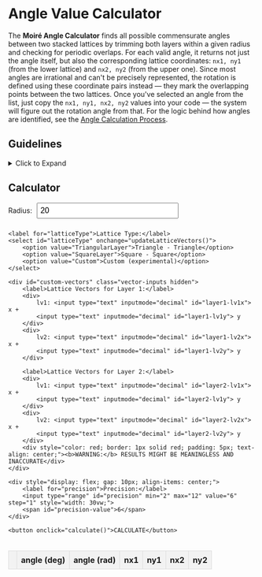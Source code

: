 <style>
    .input-form {
        display: flex;
        flex-direction: column;
        gap: 10px;
        margin-bottom: 20px;
    }

    input,
    select,
    button {
        font-size: 16px;
        padding: 5px;
    }

    button {
        cursor: pointer;
        background-color: rgb(41, 128, 185);
        color: white;
        border: none;
        padding: 10px;
    }

    table {
        width: 100%;
        border-collapse: collapse;
        margin-top: 20px;
    }

    th,
    td {
        padding: 8px;
        text-align: center;
        border: 1px solid #ddd;
    }

    thead {
        background-color: #f2f2f2;
    }

    .hidden {
        display: none;
    }

    .vector-inputs input {
        width: 80px;
        margin: 5px;
    }

    #end,
    #start {
        border: 1px solid #000;
        border-radius: 5px;
        padding: 8px;
        width: 100px;
        font-size: 16px;
    }
</style>








# Angle Value Calculator

The **Moiré Angle Calculator** finds all possible commensurate angles between two stacked lattices by trimming both layers within a given radius and checking for periodic overlaps. For each valid angle, it returns not just the angle itself, but also the corresponding lattice coordinates: `nx1, ny1` (from the lower lattice) and `nx2, ny2` (from the upper one). Since most angles are irrational and can't be precisely represented, the rotation is defined using these coordinate pairs instead — they mark the overlapping points between the two lattices. Once you've selected an angle from the list, just copy the `nx1, ny1, nx2, ny2` values into your code — the system will figure out the rotation angle from that. For the logic behind how angles are identified, see the [Angle Calculation Process](angle_calculation_process.md).

## Guidelines

<details>
    <summary>Click to Expand</summary>

    <ul>

        <li>
            A <strong>radius</strong> must be specified to define the extent of the circular region centered at the origin. This radius will be used to truncate both the upper and lower lattices.
        </li>

        <li>
            <strong>Currently Supported Systems</strong>:
            <ul>
                <li>Triangular on triangular lattices</li>
                <li>Square on square lattices</li>
                <li>
                    A <strong>custom mode</strong> is available, allowing the input of arbitrary lattice vectors for each layer. Please note that this mode is experimental and its reliability is <strong>not guaranteed</strong>. Potential issues may include:
                    <ul>
                        <li>Erroneous or nonsensical output.</li>
                        <li>Unresponsiveness or crashing of the user interface.</li>
                        <li>Unexpected program behavior.</li>
                    </ul>
                    However, if you believe that your specific configuration (as detailed in <a href="angle_calculation_process.md">Angle Calculation Process</a>) <em>should</em> yield meaningful results, the following these patterns <em>might</em> be considered:
                    <ol>
                        <li>Both lattice angles are exact divisors of 360°.</li>
                        <li>Both layers possess identical lattice vectors.</li>
                        <li>If the second condition is not met, at least one layer's vectors are integer multiples of the other.</li>
                    </ol>
                    Even under these conditions, there is <strong>no assurance</strong> that the calculated angles will be accurate or relevant. Use this feature at your own discretion.
                </li>
            </ul>
        </li>

        <li>A <strong>larger radius</strong> will encompass more lattice points, potentially leading to more precise calculations and the detection of smaller angles, but will increase computation time.</li>
        <li>A <strong>smaller radius</strong> will yield faster results, but may only reveal larger angle values.</li>

    </ul>
</details>










## Calculator

<div class="input-form">
    <div style="display: flex; gap: 10px; align-items: center;">
        <label for="radius">Radius:</label>
        <input type="number" id="radius" value="20" style="width: 30vw;" step="any" min="0">
    </div>    

    <label for="latticeType">Lattice Type:</label>
    <select id="latticeType" onchange="updateLatticeVectors()">
        <option value="TriangularLayer">Triangle - Triangle</option>
        <option value="SquareLayer">Square - Square</option>
        <option value="Custom">Custom (experimental)</option>
    </select>

    <div id="custom-vectors" class="vector-inputs hidden">
        <label>Lattice Vectors for Layer 1:</label>
        <div>
            lv1: <input type="text" inputmode="decimal" id="layer1-lv1x"> x +
            <input type="text" inputmode="decimal" id="layer1-lv1y"> y
        </div>
        <div>
            lv2: <input type="text" inputmode="decimal" id="layer1-lv2x"> x +
            <input type="text" inputmode="decimal" id="layer1-lv2y"> y
        </div>

        <label>Lattice Vectors for Layer 2:</label>
        <div>
            lv1: <input type="text" inputmode="decimal" id="layer2-lv1x"> x +
            <input type="text" inputmode="decimal" id="layer2-lv1y"> y
        </div>
        <div>
            lv2: <input type="text" inputmode="decimal" id="layer2-lv2x"> x +
            <input type="text" inputmode="decimal" id="layer2-lv2y"> y
        </div>
        <div style="color: red; border: 1px solid red; padding: 5px; text-align: center;"><b>WARNING:</b> RESULTS MIGHT BE MEANINGLESS AND INACCURATE</div>
    </div>

    <div style="display: flex; gap: 10px; align-items: center;">
        <label for="precision">Precision:</label>
        <input type="range" id="precision" min="2" max="12" value="6" step="1" style="width: 30vw;">
        <span id="precision-value">6</span>
    </div>   

    <button onclick="calculate()">CALCULATE</button>
</div>



<table id="results-table">
    <thead>
        <tr>
            <th></th>
            <th>angle (deg)</th>
            <th>angle (rad)</th>
            <th>nx1</th>
            <th>ny1</th>
            <th>nx2</th>
            <th>ny2</th>
        </tr>
    </thead>
    <tbody id="results-body">
        <!-- Generated results will be displayed here -->
    </tbody>
</table>
</div>

<!-- <script src="assets/script_find_theta.js"></script> -->


<script>

    let root3 = Math.sqrt(3);

    const latticeDefaults = {
        HexagonalLayer: [1, 0, 0.5, root3 / 2],
        SquareLayer: [1, 0, 0, 1],
        RhombusLayer: [1, 0, 0.5, root3 / 2],
        TriangularLayer: [1, 0, 0.5, root3 / 2],
        KagomeLayer: [1, 0, 0.5, root3 / 2],
    };

    document.getElementById("precision").addEventListener("input", function() {
        document.getElementById("precision-value").textContent = this.value;
    });

    function updateLatticeVectors() {
        const type = document.getElementById("latticeType").value;
        const customDiv = document.getElementById("custom-vectors");

        if (type === "Custom") {
            customDiv.classList.remove("hidden");
        } else {
            customDiv.classList.add("hidden");

            const vec = latticeDefaults[type] || [1, 1, 1, 1];

            // Set both layers with the same vectors
            document.getElementById("layer1-lv1x").value = vec[0];
            document.getElementById("layer1-lv1y").value = vec[1];
            document.getElementById("layer1-lv2x").value = vec[2];
            document.getElementById("layer1-lv2y").value = vec[3];

            document.getElementById("layer2-lv1x").value = vec[0];
            document.getElementById("layer2-lv1y").value = vec[1];
            document.getElementById("layer2-lv2x").value = vec[2];
            document.getElementById("layer2-lv2y").value = vec[3];
        }
    }


    // function gcd(x, y) {
    //     if (y === 0) return x;
    //     else return gcd(y, x % y);
    // }

    function calculate() {
        const radius = parseInt(document.getElementById("radius").value);

        const layer1Vectors = [
            parseFloat(document.getElementById("layer1-lv1x").value),
            parseFloat(document.getElementById("layer1-lv1y").value),
            parseFloat(document.getElementById("layer1-lv2x").value),
            parseFloat(document.getElementById("layer1-lv2y").value)
        ];

        const layer2Vectors = [
            parseFloat(document.getElementById("layer2-lv1x").value),
            parseFloat(document.getElementById("layer2-lv1y").value),
            parseFloat(document.getElementById("layer2-lv2x").value),
            parseFloat(document.getElementById("layer2-lv2y").value)
        ];

        const precision = parseInt(document.getElementById("precision").value);

        // console.log(radius, layer1Vectors, layer2Vectors);

        const results = find_values(radius, layer1Vectors, layer2Vectors, tol=precision);

        console.log(results);
        console.log("Number of results:", results.length);
        displayResults_(results);
    }

    // function find_values(start, end, layer1Vectors, layer2Vectors) {
    //     const [a1x, a1y, b1x, b1y] = layer1Vectors;
    //     const [a2x, a2y, b2x, b2y] = layer2Vectors;
    //     const dot = (v1, v2) => v1[0] * v2[0] + v1[1] * v2[1];
    //     const norm = (v) => Math.sqrt(v[0] * v[0] + v[1] * v[1]);
    //     const results = [];
    //     for (let a = start; a <= end; a++) {
    //         for (let b = start; b <= end; b++) {
    //             if (a >= b || a < 1) continue;  // checks
    //             const one = [a * a1x + b * b1x, a * a1y + b * b1y];
    //             const two = [b * a2x + a * b2x, b * a2y + a * b2y];
    //             const c = dot(one, two) / (norm(one) * norm(two));
    //             const thetaRad = Math.acos(c);
    //             const thetaDeg = (thetaRad * 180) / Math.PI;
    //             if (gcd(a, b) !== 1) continue;  // checks
    //             results.push([thetaDeg.toFixed(8), thetaRad.toFixed(8), a, b]);
    //         }
    //     }
    //     results.sort((x, y) => x[0] - y[0]);
    //     return results;
    // }

    function calc_indices(p, lv1, lv2) {
        const [a, b] = lv1;
        const [c, d] = lv2;
        const [x, y] = p;
        const det = (a * d - b * c);
        const nx = (d * x - c * y) / det;
        const ny = (a * y - b * x) / det;

        if (Math.abs(Math.round(nx) - nx) > 1e-5 || Math.abs(Math.round(ny) - ny) > 1e-5) {
            throw new Error(`Calculation error for indices: ${nx}, ${ny}`);
        }

        return [Math.round(nx), Math.round(ny)];
    }

    function generate_lattice_points(lv1, lv2, radius) {
        const points = [];
        const maxGridSize = Math.floor(radius / Math.abs(lv2[1])) + 5;

        // console.log(radius, lv1, lv2, maxGridSize);

        for (let i = -maxGridSize; i <= maxGridSize; i++) {
            for (let j = -maxGridSize; j <= maxGridSize; j++) {
                // console.log(i, j);
                const point = [i * lv1[0] + j * lv2[0], i * lv1[1] + j * lv2[1]];
                const dist = Math.sqrt(point[0] ** 2 + point[1] ** 2);
                if (dist <= radius) points.push(point);
            }
        }

        return points;
    }

    function angle_from_x(p) {
        return Math.atan2(p[1], p[0]) * 180 / Math.PI;
    }

    function process_lattice(points, tol) {
        const distances = points.map(p => Math.hypot(p[0], p[1]));
        const distMap = new Map();

        // console.log(distMap);

        for (let i = 0; i < points.length; i++) {
            const d = parseFloat(distances[i].toFixed(tol));
            if (!distMap.has(d)) distMap.set(d, {});
            distMap.get(d)[i] = points[i];
        }

        return [distMap, new Set([...distMap.keys()])];
    }

    function find_values(radius, layer1Vectors, layer2Vectors, tol = 6) {

        const [a1x, a1y, b1x, b1y] = layer1Vectors;
        const [a2x, a2y, b2x, b2y] = layer2Vectors;

        if (JSON.stringify(layer1Vectors) !== JSON.stringify(layer2Vectors)) {
            alert("Warning: Vectors are not identical! Results might be inaccurate and meaningless.");
        }

        const lv1 = [a1x, a1y];
        const lv2 = [b1x, b1y];

        const lattice1 = generate_lattice_points(lv1, lv2, radius);
        const lattice2 = generate_lattice_points(lv1, lv2, radius);

        const [dict1, dist_set1] = process_lattice(lattice1, tol);
        const [dict2, dist_set2] = process_lattice(lattice2, tol);

        const common_dists = [...dist_set1].filter(d => dist_set2.has(d)).sort((a, b) => a - b).slice(1);

        const angle_dict = {};
        const lattice_angle = angle_from_x(lv2) - angle_from_x(lv1);

        const isValidTheta = (theta) => theta > 0 && theta < lattice_angle;

        for (const d of common_dists) {
            // console.log(d)
            const pts1 = Object.values(dict1.get(d)).filter(p => isValidTheta(angle_from_x(p)));
            const pts2 = Object.values(dict2.get(d)).filter(p => isValidTheta(angle_from_x(p)));

            for (const p1 of pts1) {
                const theta1 = parseFloat(angle_from_x(p1).toFixed(tol));

                for (const p2 of pts2) {
                    const theta2 = parseFloat(angle_from_x(p2).toFixed(tol));
                    const angle = parseFloat((theta2 - theta1).toFixed(tol));

                    if (
                        theta2 <= theta1 ||
                        angle < Math.pow(10, -tol) ||
                        // (angle in angle_dict && theta1 >= parseFloat(angle_from_x(angle_dict[angle][0]).toFixed(tol)))
                        angle in angle_dict
                    ) continue;

                    angle_dict[angle] = [p1, p2];
                }
            }
        }

        const results = Object.keys(angle_dict).sort((a, b) => parseFloat(a) - parseFloat(b)).map(k => {
            const [p1, p2] = angle_dict[k];
            const thetaRad = (parseFloat(k) * Math.PI) / 180;
            const thetaDeg = parseFloat(k);
            const [i1, j1] = calc_indices(p1, lv1, lv2);
            const [i2, j2] = calc_indices(p2, lv1, lv2);
            return [thetaDeg.toFixed(tol), thetaRad.toFixed(tol), i1, j1, i2, j2];
        });

        return results;
    }

    function displayResults_(results) {
        const resultsBody = document.getElementById("results-body");
        resultsBody.innerHTML = ""; // Clear previous results
        results.forEach((tuple, index) => {
            const row = document.createElement("tr");
            const cell = document.createElement("td");
            cell.textContent = index + 1;  // add the index
            row.appendChild(cell);
            tuple.forEach(value => {
                const cell = document.createElement("td");
                cell.textContent = value;
                row.appendChild(cell);
            });
            resultsBody.appendChild(row);
        });
    }

    updateLatticeVectors('layer1');
    updateLatticeVectors('layer2');

</script>